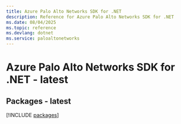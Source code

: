 ```yaml
---
title: Azure Palo Alto Networks SDK for .NET
description: Reference for Azure Palo Alto Networks SDK for .NET
ms.date: 08/04/2025
ms.topic: reference
ms.devlang: dotnet
ms.service: paloaltonetworks
---
```

# Azure Palo Alto Networks SDK for .NET - latest
## Packages - latest
[!INCLUDE [packages](palo-alto-networks-index.md)]